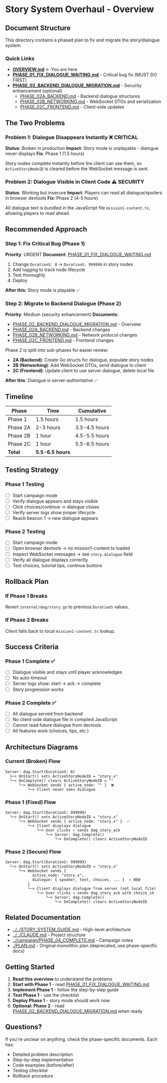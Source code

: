 # Story System Overhaul - Overview

## Document Structure

This directory contains a phased plan to fix and migrate the story/dialogue system.

### Quick Links

- **[OVERVIEW.md](OVERVIEW.md)** ← You are here
- **[PHASE_01_FIX_DIALOGUE_WAITING.md](PHASE_01_FIX_DIALOGUE_WAITING.md)** - Critical bug fix (MUST DO FIRST)
- **[PHASE_02_BACKEND_DIALOGUE_MIGRATION.md](PHASE_02_BACKEND_DIALOGUE_MIGRATION.md)** - Security enhancement (optional)
  - [PHASE_02A_BACKEND.md](PHASE_02A_BACKEND.md) - Backend dialogue structures
  - [PHASE_02B_NETWORKING.md](PHASE_02B_NETWORKING.md) - WebSocket DTOs and serialization
  - [PHASE_02C_FRONTEND.md](PHASE_02C_FRONTEND.md) - Client-side updates

## The Two Problems

### Problem 1: Dialogue Disappears Instantly ❌ CRITICAL
**Status**: Broken in production
**Impact**: Story mode is unplayable - dialogue never displays
**Fix**: Phase 1 (1.5 hours)

Story nodes complete instantly before the client can see them, so `ActiveStoryNodeID` is cleared before the WebSocket message is sent.

### Problem 2: Dialogue Visible in Client Code ⚠️ SECURITY
**Status**: Working but insecure
**Impact**: Players can read all dialogue/spoilers in browser devtools
**Fix**: Phase 2 (4-5 hours)

All dialogue text is bundled in the JavaScript file `mission1-content.ts`, allowing players to read ahead.

## Recommended Approach

### Step 1: Fix Critical Bug (Phase 1)
**Priority**: URGENT
**Document**: [PHASE_01_FIX_DIALOGUE_WAITING.md](PHASE_01_FIX_DIALOGUE_WAITING.md)

1. Change `DurationS: 0` → `DurationS: 999999` in story nodes
2. Add logging to track node lifecycle
3. Test thoroughly
4. Deploy

**After this**: Story mode is playable ✅

### Step 2: Migrate to Backend Dialogue (Phase 2)
**Priority**: Medium (security enhancement)
**Documents**:
- [PHASE_02_BACKEND_DIALOGUE_MIGRATION.md](PHASE_02_BACKEND_DIALOGUE_MIGRATION.md) - Overview
- [PHASE_02A_BACKEND.md](PHASE_02A_BACKEND.md) - Backend changes
- [PHASE_02B_NETWORKING.md](PHASE_02B_NETWORKING.md) - Network protocol changes
- [PHASE_02C_FRONTEND.md](PHASE_02C_FRONTEND.md) - Frontend changes

Phase 2 is split into sub-phases for easier review:
- **2A (Backend)**: Create Go structs for dialogue, populate story nodes
- **2B (Networking)**: Add WebSocket DTOs, send dialogue to client
- **2C (Frontend)**: Update client to use server dialogue, delete local file

**After this**: Dialogue is server-authoritative ✅

## Timeline

| Phase | Time | Cumulative |
|-------|------|------------|
| Phase 1 | 1.5 hours | 1.5 hours |
| Phase 2A | 2-3 hours | 3.5-4.5 hours |
| Phase 2B | 1 hour | 4.5-5.5 hours |
| Phase 2C | 1 hour | 5.5-6.5 hours |
| **Total** | **5.5-6.5 hours** | |

## Testing Strategy

### Phase 1 Testing
- [ ] Start campaign mode
- [ ] Verify dialogue appears and stays visible
- [ ] Click choices/continue → dialogue closes
- [ ] Verify server logs show proper lifecycle
- [ ] Reach beacon 1 → new dialogue appears

### Phase 2 Testing
- [ ] Start campaign mode
- [ ] Open browser devtools → no mission1-content.ts loaded
- [ ] Inspect WebSocket messages → see `story.dialogue` field
- [ ] Verify all dialogue displays correctly
- [ ] Test choices, tutorial tips, continue buttons

## Rollback Plan

### If Phase 1 Breaks
Revert `internal/dag/story.go` to previous `DurationS` values.

### If Phase 2 Breaks
Client falls back to local `mission1-content.ts` lookup.

## Success Criteria

### Phase 1 Complete ✅
- [ ] Dialogue visible and stays until player acknowledges
- [ ] No auto-timeout
- [ ] Server logs show: start → ack → complete
- [ ] Story progression works

### Phase 2 Complete ✅
- [ ] All dialogue served from backend
- [ ] No client-side dialogue file in compiled JavaScript
- [ ] Cannot read future dialogue from devtools
- [ ] All features work (choices, tips, etc.)

## Architecture Diagrams

### Current (Broken) Flow
```
Server: dag.Start(DurationS: 0)
  ├─> OnStart() sets ActiveStoryNodeID = "story.x"
  └─> OnComplete() clears ActiveStoryNodeID = ""
      └─> WebSocket sends { active_node: "" }  ❌
          └─> Client never sees dialogue
```

### Phase 1 (Fixed) Flow
```
Server: dag.Start(DurationS: 999999)
  └─> OnStart() sets ActiveStoryNodeID = "story.x"
      └─> WebSocket sends { active_node: "story.x" }  ✅
          └─> Client displays dialogue
              └─> User clicks → sends dag_story_ack
                  └─> Server: dag.Complete()
                      └─> OnComplete() clears ActiveStoryNodeID
```

### Phase 2 (Secure) Flow
```
Server: dag.Start(DurationS: 999999)
  └─> OnStart() sets ActiveStoryNodeID = "story.x"
      └─> WebSocket sends {
            active_node: "story.x",
            dialogue: { speaker, text, choices, ... }  ← NEW
          }
          └─> Client displays dialogue from server (not local file)
              └─> User clicks → sends dag_story_ack with choice_id
                  └─> Server: dag.Complete()
                      └─> OnComplete() clears ActiveStoryNodeID
```

## Related Documentation

- [../../STORY_SYSTEM_GUIDE.md](../../STORY_SYSTEM_GUIDE.md) - High-level architecture
- [../../CLAUDE.md](../../CLAUDE.md) - Project structure
- [../campaign/PHASE_04_COMPLETE.md](../campaign/PHASE_04_COMPLETE.md) - Campaign notes
- [./PLAN.md](./PLAN.md) - Original monolithic plan (deprecated, use phase-specific docs)

## Getting Started

1. **Read this overview** to understand the problems
2. **Start with Phase 1** - read [PHASE_01_FIX_DIALOGUE_WAITING.md](PHASE_01_FIX_DIALOGUE_WAITING.md)
3. **Implement Phase 1** - follow the step-by-step guide
4. **Test Phase 1** - use the checklist
5. **Deploy Phase 1** - story mode should work now
6. **Optional: Phase 2** - read [PHASE_02_BACKEND_DIALOGUE_MIGRATION.md](PHASE_02_BACKEND_DIALOGUE_MIGRATION.md) when ready

## Questions?

If you're unclear on anything, check the phase-specific documents. Each has:
- Detailed problem description
- Step-by-step implementation
- Code examples (before/after)
- Testing checklist
- Rollback procedure
